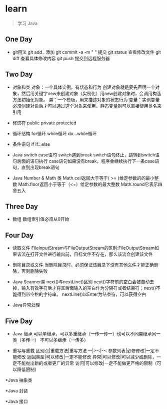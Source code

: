# learn

> 学习 Java

## One Day

* git用法
     git add .  添加
	 git commit -a -m " "  提交
	 git status 查看修改文件
	 git diff  查看具体修改内容
	 git push   提交到远程服务器

## Two Day

* 对象和类
     对象：一个具体实例，有状态和行为
	      创建对象就是要先声明一个对象，然后用关键字new来创建对象（实例化）用new创建对象时，会调用构造方法初始化对象。
	 类：一个模板，用来描述对象的状态行为
	 变量：实例变量必须创建对象后才可以通过这个对象来使用，静态变量则可以直接使用类名来引用

* 修饰符
     public  private  protected

* 循环结构
     for循环   while循环   do...while循环

* 条件语句
     if  if...else

* Java switch case语句
     switch遇到break switch语句终止，跳转到switch语句后面的语句执行
	 case语句如果没有break，程序会继续执行下一条case语句，直到出现break语句

* Java Number & Math 类
     Math.ceil返回大于等于( >= )给定参数的的最小整数
	 Math.floor返回小于等于（<=）给定参数的最大整数
	 Math.round它表示四舍五入

## Three Day

* 数组
     数组索引值必须从0开始

## Four Day

* 读取文件
     FilelnputStream与FileOutputStream的区别:FileOutputStream如果该流在打开文件进行输出前，目标文件不存在，那么该流会创建该文件
* 删除目录或文件
     当删除目录时，必须保证该目录下没有其他文件才能正确删除，否则删除失败

* Java Scanner类
     next()与nextLine()区别
	 next()字符前的空白会被自动去掉，输入有效字符后才将其后面输入的空白作为分隔符或者结束符；next()不能得到带空格的字符串。
	 nextLine()以Enter为结束符，可以获得空白
* Java异常处理
## Five Day

* Java 继承
     可以单继承，可以多重继承（一传一传一）也可以不同类继承同一类（多传一） 不可以多继承（一传多）

* 重写与重载
     区别点|重载方法|重写方法
	 --|:--:|--:
	 参数列表|必修修改|一定不能修改
	 返回类型|可以修改|一定不能修改
	 异常|可以修改|可以减少或删除，一定不能抛出新的或者更广的异常
	 访问|可以修改|一定不能做更严格的限制（可以降低限制）

*Java 抽象类

*Java 封装

*Java 接口